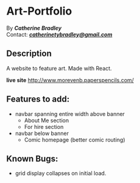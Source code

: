 # Art-Portfolio

By _**Catherine Bradley**_</br>
Contact: _**catherinetybradley@gmail.com**_</br>

## Description

A website to feature art. Made with React.

**live site** http://www.morevenb.paperspencils.com/

## Features to add:

- navbar spanning entire width above banner
  - About Me section
  - For hire section
- navbar below banner
  - Comic homepage (better comic routing)

## Known Bugs:

- grid display collapses on initial load.
